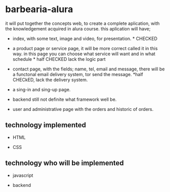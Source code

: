 # barbearia-alura
it will put together the concepts web, to create a complete aplication, with the knowledgement acquired in alura course.
this aplication  will have;

 - index, with some text, image and video, for presentation. * CHECKED
 
 - a product page or service page, it will be more correct called it in this way. in this page you can choose what service will want and in what schedule  * half CHECKED lack the logic part
 
 - contact page, with the fields; name, tel, email and message, there will be a functonal email delivery system, tor send the message.   *half CHECkED, lack the delivery system. 

 - a sing-in and sing-up page.
 
 - backend still not definite what framework well be.
 
 - user  and administrative page with the orders and historic of orders.


## technology implemented

- HTML

- CSS

## technology  who will be implemented
 
  
 * javascript

 * backend


 
 

